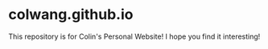 # colwang.github.io

This repository is for Colin's Personal Website! I hope you find it interesting!
